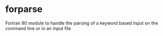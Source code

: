 forparse
========

Fortran 90 module to handle the parsing of a keyword based input on the command line or in an input file
